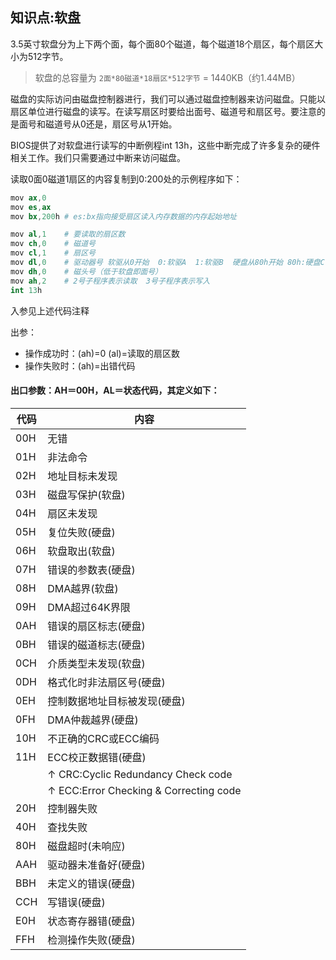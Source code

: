 知识点:软盘
---

3.5英寸软盘分为上下两个面，每个面80个磁道，每个磁道18个扇区，每个扇区大小为512字节。

> 软盘的总容量为 `2面*80磁道*18扇区*512字节` = 1440KB（约1.44MB）

磁盘的实际访问由磁盘控制器进行，我们可以通过磁盘控制器来访问磁盘。只能以扇区单位进行磁盘的读写。在读写扇区时要给出面号、磁道号和扇区号。要注意的是面号和磁道号从0还是，扇区号从1开始。

BIOS提供了对软盘进行读写的中断例程int 13h，这些中断完成了许多复杂的硬件相关工作。我们只需要通过中断来访问磁盘。

读取0面0磁道1扇区的内容复制到0:200处的示例程序如下：

```s
mov ax,0
mov es,ax
mov bx,200h # es:bx指向接受扇区读入内存数据的内存起始地址

mov al,1    # 要读取的扇区数
mov ch,0    # 磁道号
mov cl,1    # 扇区号
mov dl,0    # 驱动器号 软驱从0开始  0:软驱A  1:软驱B  硬盘从80h开始 80h:硬盘C 81h:硬盘D
mov dh,0    # 磁头号（低于软盘即面号）
mov ah,2    # 2号子程序表示读取  3号子程序表示写入
int 13h
```

入参见上述代码注释

出参：
* 操作成功时：(ah)=0 (al)=读取的扇区数
* 操作失败时：(ah)=出错代码

#### 出口参数：AH＝00H，AL＝状态代码，其定义如下：
| 代码 | 内容 |
| --- | --- |
| 00H | 无错 |
| 01H | 非法命令 |
| 02H | 地址目标未发现 |
| 03H | 磁盘写保护(软盘) |
| 04H | 扇区未发现 |
| 05H | 复位失败(硬盘) |
| 06H | 软盘取出(软盘) |
| 07H | 错误的参数表(硬盘) |
| 08H | DMA越界(软盘) |
| 09H | DMA超过64K界限 |
| 0AH | 错误的扇区标志(硬盘) |
| 0BH | 错误的磁道标志(硬盘) |
| 0CH | 介质类型未发现(软盘) |
| 0DH | 格式化时非法扇区号(硬盘) |
| 0EH | 控制数据地址目标被发现(硬盘) |
| 0FH | DMA仲裁越界(硬盘) |
| 10H | 不正确的CRC或ECC编码 |
| 11H | ECC校正数据错(硬盘)|
|     |  ↑ CRC:Cyclic Redundancy Check code|
|     |  ↑ ECC:Error Checking & Correcting code |
| 20H | 控制器失败 |
| 40H | 查找失败 |
| 80H | 磁盘超时(未响应) |
| AAH | 驱动器未准备好(硬盘) |
| BBH | 未定义的错误(硬盘) |
| CCH | 写错误(硬盘) |
| E0H | 状态寄存器错(硬盘) |
| FFH | 检测操作失败(硬盘) |